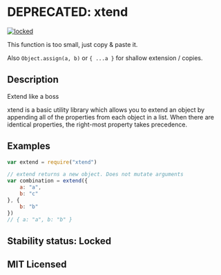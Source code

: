 # DEPRECATED: xtend

[![locked](http://badges.github.io/stability-badges/dist/locked.svg)](http://github.com/badges/stability-badges)

This function is too small, just copy & paste it.

Also `Object.assign(a, b)` or `{ ...a }` for shallow extension / copies.

## Description

Extend like a boss

xtend is a basic utility library which allows you to extend an object by appending all of the properties from each object in a list. When there are identical properties, the right-most property takes precedence.

## Examples

```js
var extend = require("xtend")

// extend returns a new object. Does not mutate arguments
var combination = extend({
    a: "a",
    b: "c"
}, {
    b: "b"
})
// { a: "a", b: "b" }
```

## Stability status: Locked

## MIT Licensed


  [3]: http://ci.testling.com/Raynos/xtend.png
  [4]: http://ci.testling.com/Raynos/xtend
